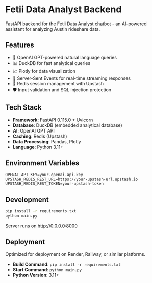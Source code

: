 # Fetii Data Analyst Backend

FastAPI backend for the Fetii Data Analyst chatbot - an AI-powered assistant for analyzing Austin rideshare data.

## Features

- 🤖 OpenAI GPT-powered natural language queries
- 📊 DuckDB for fast analytical queries
- 📈 Plotly for data visualization
- 🔄 Server-Sent Events for real-time streaming responses
- 💾 Redis session management with Upstash
- 🛡️ Input validation and SQL injection protection

## Tech Stack

- **Framework**: FastAPI 0.115.0 + Uvicorn
- **Database**: DuckDB (embedded analytical database)
- **AI**: OpenAI GPT API
- **Caching**: Redis (Upstash)
- **Data Processing**: Pandas, Plotly
- **Language**: Python 3.11+

## Environment Variables

```
OPENAI_API_KEY=your-openai-api-key
UPSTASH_REDIS_REST_URL=https://your-upstash-url.upstash.io
UPSTASH_REDIS_REST_TOKEN=your-upstash-token
```

## Development

```bash
pip install -r requirements.txt
python main.py
```

Server runs on http://0.0.0.0:8000

## Deployment

Optimized for deployment on Render, Railway, or similar platforms.

- **Build Command**: `pip install -r requirements.txt`
- **Start Command**: `python main.py`
- **Python Version**: 3.11+